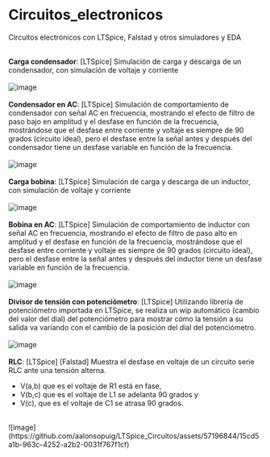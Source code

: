 # Circuitos_electronicos
Circuitos electrónicos con LTSpice, Falstad y otros simuladores y EDA<br><br>
 
**Carga condensador**: [LTSpice] Simulación de carga y descarga de un condensador, con simulación de voltaje y corriente<br><br>
![image](https://github.com/aalonsopuig/LTSpice_Circuitos/assets/57196844/c52100f1-2a7b-4efb-939e-0836342b2530)
<br><br>
**Condensador en AC**: [LTSpice] Simulación de comportamiento de condensador con señal AC en frecuencia, mostrando el efecto de filtro de paso bajo en amplitud y el desfase en función de la frecuencia, mostrándose que el desfase entre corriente y voltaje es siempre de 90 grados (circuito ideal), pero el desfase entre la señal antes y después del condensador tiene un desfase variable en función de la frecuencia.<br><br>
![image](https://github.com/aalonsopuig/LTSpice_Circuitos/assets/57196844/c2e3f34d-ab4a-4dcc-a87b-13c90b5c961f)
<br><br>
**Carga bobina**: [LTSpice] Simulación de carga y descarga de un inductor, con simulación de voltaje y corriente<br><br>
![image](https://github.com/aalonsopuig/LTSpice_Circuitos/assets/57196844/f9e3ef71-b78a-4d5d-a46c-4605737df9c4)
<br><br>
**Bobina en AC**: [LTSpice] Simulación de comportamiento de inductor con señal AC en frecuencia, mostrando el efecto de filtro de paso alto en amplitud y el desfase en función de la frecuencia, mostrándose que el desfase entre corriente y voltaje es siempre de 90 grados (circuito ideal), pero el desfase entre la señal antes y después del inductor tiene un desfase variable en función de la frecuencia.<br><br>
![image](https://github.com/aalonsopuig/LTSpice_Circuitos/assets/57196844/4df828a1-63a2-4966-9d85-79c8d6570cf3)
<br><br>
**Divisor de tensión con potenciómetro**: [LTSpice] Utilizando librería de potenciómetro importada en LTSpice, se realiza un wip automático (cambio del valor del dial) del potenciómetro para mostrar cómo la tensión a su salida va variando con el cambio de la posición del dial del potenciómetro.<br><br>
![image](https://github.com/aalonsopuig/LTSpice_Circuitos/assets/57196844/08e298e9-af9d-4b19-8c72-03388f9b1056)
<br><br>
**RLC**: [LTSpice] [Falstad] Muestra el desfase en voltaje de un circuito serie RLC ante una tensión alterna. <br>
- V(a,b) que es el voltaje de R1 está en fase, <br>
- V(b,c) que es el voltaje de L1 se adelanta 90 grados y <br>
- V(c), que es el voltaje de C1 se atrasa 90 grados.
<br>
![image](https://github.com/aalonsopuig/LTSpice_Circuitos/assets/57196844/15cd5a1b-963c-4252-a2b2-0031f767f1cf)
<br>
